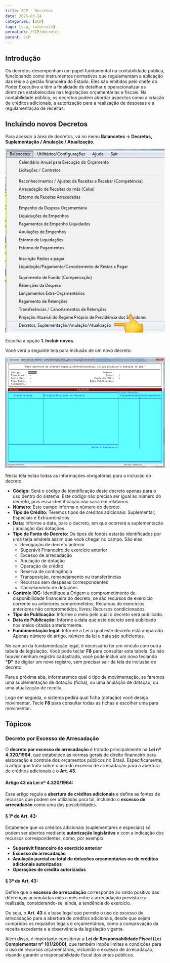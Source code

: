 ```yaml
---
title: SCP - Decretos
date: 2025-03-24
categories: [SCP]
tags: [scp, tutoriais]
permalink: /SCP/decretos
parent: SCP
---
```


## Introdução

Os decretos desempenham um papel fundamental na contabilidade pública, funcionando como instrumentos normativos que regulamentam a aplicação das leis e a gestão financeira do Estado. Eles são emitidos pelo chefe do Poder Executivo e têm a finalidade de detalhar e operacionalizar as diretrizes estabelecidas nas legislações orçamentárias e fiscais. Na contabilidade pública, os decretos podem abordar aspectos como a criação de créditos adicionais, a autorização para a realização de despesas e a regulamentação de receitas.

## Incluindo novos Decretos

Para acessar a área de decretos, vá no menu **Balancetes → Decretos, Suplementação / Anulação / Atualização**.

![Imagem - Decretos 1](/assets/img/scp/decretos/decreto1.jpeg)

Escolha a opção **1. Incluir novos**.

Você verá a seguinte tela para inclusão de um novo decreto:

![Imagem - Decretos 2](/assets/img/scp/decretos/decreto2.png)

Nesta tela estão todas as informações obrigatórias para a inclusão do decreto:

- **Código:** Será o código de identificação deste decreto apenas para o uso dentro do sistema. Este código não precisa ser igual ao número do decreto, pois essa identificação não sairá em relatórios.
- **Número:** Este campo informa o número do decreto.
- **Tipo de Crédito:** Teremos tipos de créditos adicionais: Suplementar, Especiais e Extraordinários.
- **Data:** Informe a data, para o decreto, em que ocorrerá a suplementação / anulação das dotações.
- **Tipo de Fonte do Decreto:** Os tipos de fontes estarão identificados por uma tarja amarela assim que você chegar no campo. São eles: 
  - Revogação de decreto anterior
  - Superávit Financeiro de exercício anterior
  - Excesso de arrecadação
  - Anulação de dotação
  - Operação de crédito
  - Reserva de contingência
  - Transposição, remanejamento ou transferências
  - Recursos sem despesas correspondentes
  - Cancelamento de dotações
- **Controle IOC:** Identifique a Origem e comprometimento de disponibilidade financeira do decreto, se são recursos de exercício corrente ou anteriores comprometidos; Recursos de exercícios anteriores não comprometidos, livres; Recursos condicionados.
- **Tipo de Publicação:** Informe o meio pelo qual o decreto será publicado.
- **Data de Publicação:** Informe a data que este decreto será publicado nos meios citados anteriormente.
- **Fundamentação legal:** Informe a Lei a qual este decreto está amparado. Apenas número do artigo, número da lei e data são suficientes.

No campo da fundamentação legal, é necessário ter um vínculo com outra tabela de legislação. Você pode teclar **F8** para consultar esta tabela. Se não houver nenhum registro cadastrado, você pode incluir um novo teclando **"D"** de digitar um novo registro, sem precisar sair da tela de inclusão de decreto.

Para a próxima aba, informaremos qual o tipo de movimentação, se faremos uma suplementação de dotação (ficha), ou uma anulação de dotação, ou uma atualização de receita.

Logo em seguida, o sistema pedirá qual ficha (dotação) você deseja movimentar. Tecle **F8** para consultar todas as fichas e escolher uma para movimentar.

## Tópicos

### **Decreto por Excesso de Arrecadação**

O **decreto por excesso de arrecadação** é tratado principalmente na **Lei nº 4.320/1964**, que estabelece as normas gerais de direito financeiro para elaboração e controle dos orçamentos públicos no Brasil. Especificamente, o artigo que trata sobre o uso do excesso de arrecadação para a abertura de créditos adicionais é o **Art. 43**.

#### Artigo 43 da Lei nº 4.320/1964:

Esse artigo regula a **abertura de créditos adicionais** e define as fontes de recursos que podem ser utilizadas para tal, incluindo o **excesso de arrecadação** como uma das possibilidades.

#### § 1º do Art. 43:

Estabelece que os créditos adicionais (suplementares e especiais) só podem ser abertos mediante **autorização legislativa** e com a indicação dos recursos correspondentes, como, por exemplo:

- **Superávit financeiro do exercício anterior**
- **Excesso de arrecadação**
- **Anulação parcial ou total de dotações orçamentárias ou de créditos adicionais autorizados**
- **Operações de crédito autorizadas**

#### § 3º do Art. 43:

Define que o **excesso de arrecadação** corresponde ao saldo positivo das diferenças acumuladas mês a mês entre a arrecadação prevista e a realizada, considerando-se, ainda, a tendência do exercício.

Ou seja, o **Art. 43** é a base legal que permite o uso do excesso de arrecadação para a abertura de créditos adicionais, desde que sejam cumpridos os requisitos legais e orçamentários, como a comprovação da receita excedente e a observância da legislação vigente.

Além disso, é importante considerar a **Lei de Responsabilidade Fiscal (Lei Complementar nº 101/2000)**, que também impõe limites e condições para o uso de recursos orçamentários, incluindo o excesso de arrecadação, visando garantir a responsabilidade fiscal dos entes públicos.
